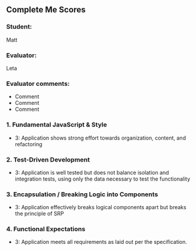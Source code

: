 ## Complete Me Scores
### Student:
Matt

### Evaluator:
Leta

### Evaluator comments:
* Comment
* Comment
* Comment

### 1. Fundamental JavaScript & Style

* 3:  Application shows strong effort towards organization, content, and refactoring


### 2. Test-Driven Development

* 3: Application is well tested but does not balance isolation and integration tests, using only the data necessary to test the functionality

### 3. Encapsulation / Breaking Logic into Components

* 3: Application effectively breaks logical components apart but breaks the principle of SRP

### 4. Functional Expectations

* 3: Application meets all requirements as laid out per the specification.
